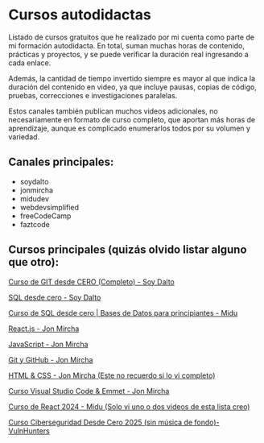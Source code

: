 # Cursos autodidactas

Listado de cursos gratuitos que he realizado por mi cuenta como parte de mi formación autodidacta. En total, suman muchas horas de contenido, prácticas y proyectos, y se puede verificar la duración real ingresando a cada enlace.

Además, la cantidad de tiempo invertido siempre es mayor al que indica la duración del contenido en video, ya que incluye pausas, copias de código, pruebas, correcciones e investigaciones paralelas.

Estos canales también publican muchos videos adicionales, no necesariamente en formato de curso completo, que aportan más horas de aprendizaje, aunque es complicado enumerarlos todos por su volumen y variedad.

## Canales principales:
- soydalto
- jonmircha
- midudev
- webdevsimplified
- freeCodeCamp
- faztcode

## Cursos principales (quizás olvido listar alguno que otro):

[Curso de GIT desde CERO (Completo) - Soy Dalto](https://www.youtube.com/watch?v=9ZJ-K-zk_Go)

[SQL desde cero - Soy Dalto](https://www.youtube.com/watch?v=DFg1V-rO6Pg)

[Curso de SQL desde cero | Bases de Datos para principiantes - Midu](https://www.youtube.com/watch?v=6of9yHaGC78)

[React.js - Jon Mircha](https://www.youtube.com/playlist?list=PLvq-jIkSeTUZ5XcUw8fJPTBKEHEKPMTKk)

[JavaScript - Jon Mircha](https://www.youtube.com/playlist?list=PLvq-jIkSeTUZ6QgYYO3MwG9EMqC-KoLXA)

[Git y GitHub - Jon Mircha](https://www.youtube.com/watch?v=suzMNqDQiyU)

[HTML & CSS - Jon Mircha (Este no recuerdo si lo vi completo)](https://www.youtube.com/watch?v=-oK6zL01fNM)

[Curso Visual Studio Code & Emmet - Jon Mircha](https://www.youtube.com/watch?v=KpgVF0mXOUs)

[Curso de React 2024 - Midu (Solo vi uno o dos videos de esta lista creo)](https://www.youtube.com/watch?v=7iobxzd_2wY&list=PLUofhDIg_38q4D0xNWp7FEHOTcZhjWJ29)

[Curso Ciberseguridad Desde Cero 2025 (sin música de fondo)- VulnHunters](https://www.youtube.com/watch?v=y9NhaYH-FV8)